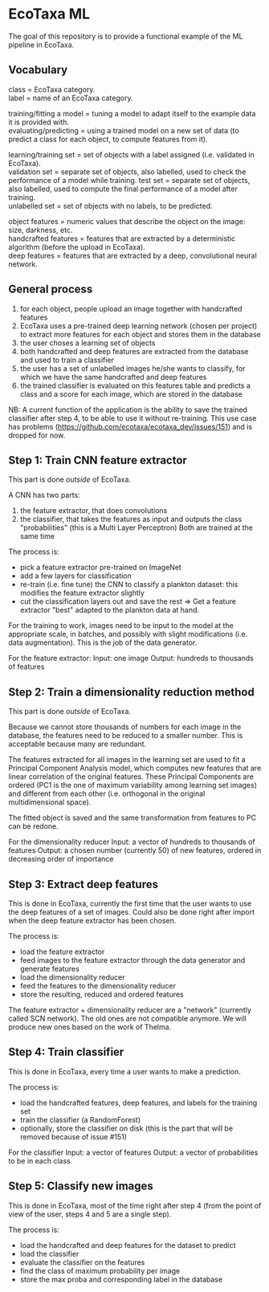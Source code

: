# EcoTaxa ML

The goal of this repository is to provide a functional example of the ML pipeline in EcoTaxa.

## Vocabulary

class = EcoTaxa category.  
label = name of an EcoTaxa category.  

training/fitting a model = tuning a model to adapt itself to the example data it is provided with.  
evaluating/predicting = using a trained model on a new set of data (to predict a class for each object, to compute features from it).  

learning/training set = set of objects with a label assigned (i.e. validated in EcoTaxa).  
validation set = separate set of objects, also labelled, used to check the performance of a model while training. 
test set = separate set of objects, also labelled, used to compute the final performance of a model after training.  
unlabelled set = set of objects with no labels, to be predicted.  

object features = numeric values that describe the object on the image: size, darkness, etc.  
handcrafted features = features that are extracted by a deterministic algorithm (before the upload in EcoTaxa).  
deep features = features that are extracted by a deep, convolutional neural network.  


## General process

1. for each object, people upload an image together with handcrafted features
2. EcoTaxa uses a pre-trained deep learning network (chosen per project) to extract more features for each object and stores them in the database
3. the user choses a learning set of objects
4. both handcrafted and deep features are extracted from the database and used to train a classifier
5. the user has a set of unlabelled images he/she wants to classify, for which we have the same handcrafted and deep features
6. the trained classifier is evaluated on this features table and predicts a class and a score for each image, which are stored in the database

NB: A current function of the application is the ability to save the trained classifier after step 4, to be able to use it without re-training. This use case has problems (https://github.com/ecotaxa/ecotaxa_dev/issues/151) and is dropped for now.


## Step 1: Train CNN feature extractor

This part is done *outside* of EcoTaxa.

A CNN has two parts:
1. the feature extractor, that does convolutions
2. the classifier, that takes the features as input and outputs the class "probabilities" (this is a Multi Layer Perceptron)
Both are trained at the same time

The process is:
- pick a feature extractor pre-trained on ImageNet
- add a few layers for classification
- re-train (i.e. fine tune) the CNN to classify a plankton dataset: this modifies the feature extractor slightly
- cut the classification layers out and save the rest
=> Get a feature extractor "best" adapted to the plankton data at hand.

For the training to work, images need to be input to the model at the appropriate scale, in batches, and possibly with slight modifications (i.e. data augmentation). This is the job of the data generator.

For the feature extractor:
Input: one image
Output: hundreds to thousands of features


## Step 2: Train a dimensionality reduction method

This part is done *outside* of EcoTaxa.

Because we cannot store thousands of numbers for each image in the database, the features need to be reduced to a smaller number. This is acceptable because many are redundant.

The features extracted for all images in the learning set are used to fit a Principal Component Analysis model, which computes new features that are linear correlation of the original features. These Principal Components are ordered (PC1 is the one of maximum variability among learning set images) and different from each other (i.e. orthogonal in the original multidimensional space).

The fitted object is saved and the same transformation from features to PC can be redone.

For the dimensionality reducer
Input: a vector of hundreds to thousands of features
Output: a chosen number (currently 50) of new features, ordered in decreasing order of importance


## Step 3: Extract deep features

This is done in EcoTaxa, currently the first time that the user wants to use the deep features of a set of images. Could also be done right after import when the deep feature extractor has been chosen.

The process is:
- load the feature extractor
- feed images to the feature extractor through the data generator and generate features
- load the dimensionality reducer
- feed the features to the dimensionality reducer
- store the resulting, reduced and ordered features

The feature extractor + dimensionality reducer are a "network" (currently called SCN network). The old ones are not compatible anymore. We will produce new ones based on the work of Thelma.


## Step 4: Train classifier

This is done in EcoTaxa, every time a user wants to make a prediction.

The process is:
- load the handcrafted features, deep features, and labels for the training set
- train the classifier (a RandomForest)
- optionally, store the classifier on disk (this is the part that will be removed because of issue #151)

For the classifier
Input: a vector of features
Output: a vector of probabilities to be in each class


## Step 5: Classify new images

This is done in EcoTaxa, most of the time right after step 4 (from the point of view of the user, steps 4 and 5 are a single step).

The process is:
- load the handcrafted and deep features for the dataset to predict
- load the classifier
- evaluate the classifier on the features
- find the class of maximum probability per image
- store the max proba and corresponding label in the database



